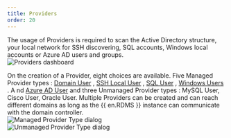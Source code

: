 ```yaml
---
title: Providers
order: 20
---
```

The usage of Providers is required to scan the Active Directory structure, your local network for SSH discovering, SQL accounts, Windows local accounts or Azure AD users and groups.  
![Providers dashboard](/img/en/server/ServerOp8140.png) 

On the creation of a Provider, eight choices are available. Five Managed Provider types : [Domain User](/server/privileged-access-management/providers/domain-provider/) , [SSH Local User](/server/privileged-access-management/providers/local-ssh-provider/) , [SQL User](/server/privileged-access-management/providers/sql-server-provider/) , [Windows Users](/server/privileged-access-management/providers/windows-users-provider/) . A nd [Azure AD User](/server/privileged-access-management/providers/azure-ad-user-provider/) and three Unmanaged Provider types : MySQL User, Cisco User, Oracle User. Multiple Providers can be created and can reach different domains as long as the {{ en.RDMS }} instance can communicate with the domain controller.  
![Managed Provider Type dialog](/img/en/server/ServerUs6021.png)  
![Unmanaged Provider Type dialog](/img/en/server/ServerOp8091.png) 

